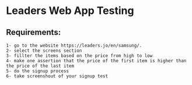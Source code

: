# Leaders  Web App Testing

## Requirements:

```
1- go to the website https://leaders.jo/en/samsung/.
2- select the screens section
3- fillter the items based on the price from high to low
4- make one assertion that the price of the first item is higher than the price of the last item
5- do the signup process
6- take screenshout of your signup test
```
